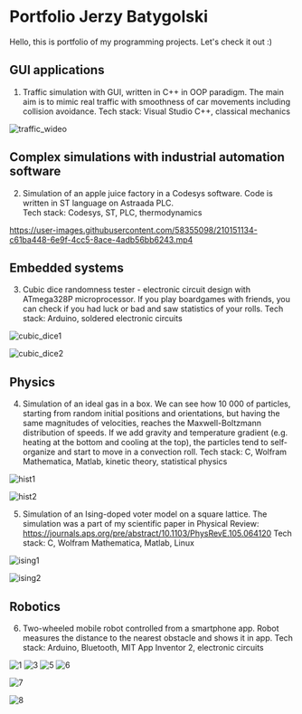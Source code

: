 # Portfolio Jerzy Batygolski

Hello, this is portfolio of my programming projects. Let's check it out :)

## GUI applications

1. Traffic simulation with GUI, written in C++ in OOP paradigm. The main aim is to mimic real traffic with smoothness of car movements including collision avoidance.
Tech stack: Visual Studio C++, classical mechanics

![traffic_wideo](https://user-images.githubusercontent.com/58355098/211143696-071014e2-0670-47d1-be0c-018c83d86a3f.gif)

## Complex simulations with industrial automation software

2. Simulation of an apple juice factory in a Codesys software. Code is written in ST language on Astraada PLC.  
Tech stack: Codesys, ST, PLC, thermodynamics

https://user-images.githubusercontent.com/58355098/210151134-c61ba448-6e9f-4cc5-8ace-4adb56bb6243.mp4

## Embedded systems

3. Cubic dice randomness tester - electronic circuit design with ATmega328P microprocessor. If you play boardgames with friends, you can check if you had luck or bad and saw statistics of your rolls.
Tech stack: Arduino, soldered electronic circuits

![cubic_dice1](https://user-images.githubusercontent.com/58355098/210137938-6819b901-d594-4b55-8fc3-05fa3c974b3f.png)

![cubic_dice2](https://user-images.githubusercontent.com/58355098/210137942-9cfeb8b8-0c82-4242-b386-8145a5080bb0.png)
## Physics

4. Simulation of an ideal gas in a box. We can see how 10 000 of particles, starting from random initial positions and orientations, but having the same magnitudes of velocities, reaches the Maxwell-Boltzmann distribution of speeds. If we add gravity and temperature gradient (e.g. heating at the bottom and cooling at the top), the particles tend to self-organize and start to move in a convection roll.
Tech stack: C, Wolfram Mathematica, Matlab, kinetic theory, statistical physics

![hist1](https://user-images.githubusercontent.com/58355098/210148843-c3e74f54-6801-480a-a5f7-dcc5eac46050.png)

![hist2](https://user-images.githubusercontent.com/58355098/210149036-abc5c0e1-634b-453b-ad13-38fe8f17923e.png)

5. Simulation of an Ising-doped voter model on a square lattice. The simulation was a part of my scientific paper in Physical Review:
https://journals.aps.org/pre/abstract/10.1103/PhysRevE.105.064120
Tech stack: C, Wolfram Mathematica, Matlab, Linux

![ising1](https://user-images.githubusercontent.com/58355098/210149491-746348dd-37ef-43c5-bd37-b521cf5cc0ef.PNG)

![ising2](https://user-images.githubusercontent.com/58355098/210149492-89d5f808-0837-49f6-a120-aec681fef00b.PNG)

## Robotics

6. Two-wheeled mobile robot controlled from a smartphone app. Robot measures the distance to the nearest obstacle and shows it in app.
Tech stack: Arduino, Bluetooth, MIT App Inventor 2, electronic circuits

![1](https://user-images.githubusercontent.com/58355098/210149827-46e7e568-acd1-494a-8d66-33e246cff5c3.png)
![3](https://user-images.githubusercontent.com/58355098/210149715-88effbaa-9d87-4f0a-8542-269689ba47b0.png)
![5](https://user-images.githubusercontent.com/58355098/210149781-78cc743e-0d0c-4ad4-bfcc-421800192c89.PNG)
![6](https://user-images.githubusercontent.com/58355098/210149719-e6154aac-11a9-4fad-baf4-593295581e9f.PNG)

![7](https://user-images.githubusercontent.com/58355098/210149720-5b6fd69a-5215-47cb-b99b-da5ead88aa67.PNG)

![8](https://user-images.githubusercontent.com/58355098/210149722-eb5bc72e-e3db-44e9-8b9f-83f47018e7cc.PNG)
